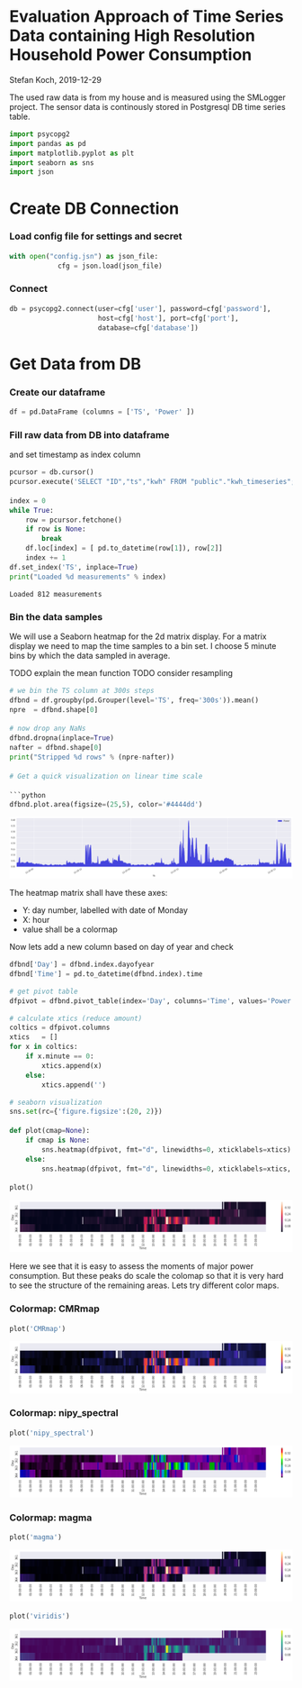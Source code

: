 
Evaluation Approach of Time Series Data containing High Resolution Household Power Consumption
===

Stefan Koch, 2019-12-29

The used raw data is from my house and is measured using the SMLogger project. The sensor data is continously stored in Postgresql DB time series table.


```python
import psycopg2
import pandas as pd
import matplotlib.pyplot as plt
import seaborn as sns
import json
```

# Create DB Connection

### Load config file for settings and secret


```python
with open("config.jsn") as json_file:
            cfg = json.load(json_file)
```

### Connect


```python
db = psycopg2.connect(user=cfg['user'], password=cfg['password'], 
                      host=cfg['host'], port=cfg['port'], 
                      database=cfg['database'])
```

# Get Data from DB

### Create our dataframe


```python
df = pd.DataFrame (columns = ['TS', 'Power' ])
```

### Fill raw data from DB into dataframe
and set timestamp as index column


```python
pcursor = db.cursor()
pcursor.execute('SELECT "ID","ts","kwh" FROM "public"."kwh_timeseries";')

index = 0
while True:
    row = pcursor.fetchone()
    if row is None:
        break
    df.loc[index] = [ pd.to_datetime(row[1]), row[2]]
    index += 1
df.set_index('TS', inplace=True)
print("Loaded %d measurements" % index)
```

    Loaded 812 measurements


### Bin the data samples
We will use a Seaborn heatmap for the 2d matrix display. For a matrix display we need to map the time samples to a bin set. I choose 5 minute bins by which the data sampled in average.

TODO explain the mean function
TODO consider resampling


```python
# we bin the TS column at 300s steps
dfbnd = df.groupby(pd.Grouper(level='TS', freq='300s')).mean()
npre  = dfbnd.shape[0]

# now drop any NaNs
dfbnd.dropna(inplace=True)
nafter = dfbnd.shape[0]
print("Stripped %d rows" % (npre-nafter))

# Get a quick visualization on linear time scale

```python
dfbnd.plot.area(figsize=(25,5), color='#4444dd')
```

![png](output_16_1.png)


The heatmap matrix shall have these axes:
   * Y: day number, labelled with date of Monday
   * X: hour
   * value shall be a colormap
   
Now lets add a new column based on day of year and check


```python
dfbnd['Day'] = dfbnd.index.dayofyear
dfbnd['Time'] = pd.to_datetime(dfbnd.index).time
```







```python
# get pivot table
dfpivot = dfbnd.pivot_table(index='Day', columns='Time', values='Power')
```


```python
# calculate xtics (reduce amount)
coltics = dfpivot.columns
xtics   = []
for x in coltics:
    if x.minute == 0:
        xtics.append(x)
    else:
        xtics.append('')
```


```python
# seaborn visualization
sns.set(rc={'figure.figsize':(20, 2)})

def plot(cmap=None):
    if cmap is None:
        sns.heatmap(dfpivot, fmt="d", linewidths=0, xticklabels=xtics).plot()
    else:
        sns.heatmap(dfpivot, fmt="d", linewidths=0, xticklabels=xtics, cmap=cmap).plot()
    
plot()
```


![png](output_21_0.png)


Here we see that it is easy to assess the moments of major power consumption. But these peaks do scale the colomap so that it is very hard to see the structure of the remaining areas. Lets try different color maps.

### Colormap: CMRmap


```python
plot('CMRmap')
```


![png](output_24_0.png)


### Colormap: nipy_spectral


```python
plot('nipy_spectral')
```


![png](output_26_0.png)


### Colormap: magma


```python
plot('magma')
```


![png](output_28_0.png)



```python
plot('viridis')
```


![png](output_29_0.png)



```python

```
